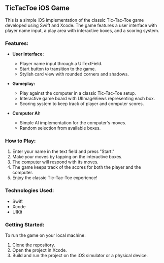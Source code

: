 ## TicTacToe iOS Game

This is a simple iOS implementation of the classic Tic-Tac-Toe game developed using Swift and Xcode. The game features a user interface with player name input, a play area with interactive boxes, and a scoring system.

### Features:

- **User Interface:**
  - Player name input through a UITextField.
  - Start button to transition to the game.
  - Stylish card view with rounded corners and shadows.

- **Gameplay:**
  - Play against the computer in a classic Tic-Tac-Toe setup.
  - Interactive game board with UIImageViews representing each box.
  - Scoring system to keep track of player and computer scores.

- **Computer AI:**
  - Simple AI implementation for the computer's moves.
  - Random selection from available boxes.

### How to Play:

1. Enter your name in the text field and press "Start."
2. Make your moves by tapping on the interactive boxes.
3. The computer will respond with its moves.
4. The game keeps track of the scores for both the player and the computer.
5. Enjoy the classic Tic-Tac-Toe experience!

### Technologies Used:

- Swift
- Xcode
- UIKit

### Getting Started:

To run the game on your local machine:

1. Clone the repository.
2. Open the project in Xcode.
3. Build and run the project on the iOS simulator or a physical device.
